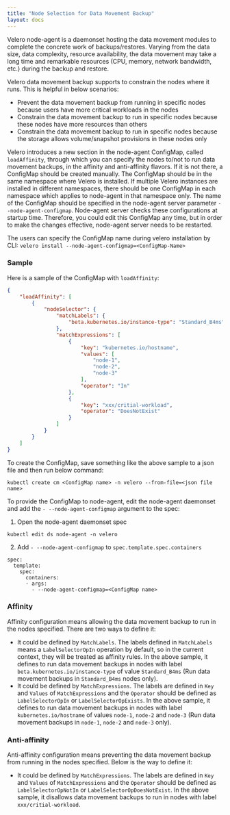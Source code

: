 ```yaml
---
title: "Node Selection for Data Movement Backup"
layout: docs
---
```


Velero node-agent is a daemonset hosting the data movement modules to complete the concrete work of backups/restores.
Varying from the data size, data complexity, resource availability, the data movement may take a long time and remarkable resources (CPU, memory, network bandwidth, etc.) during the backup and restore.

Velero data movement backup supports to constrain the nodes where it runs. This is helpful in below scenarios:
- Prevent the data movement backup from running in specific nodes because users have more critical workloads in the nodes
- Constrain the data movement backup to run in specific nodes because these nodes have more resources than others
- Constrain the data movement backup to run in specific nodes because the storage allows volume/snapshot provisions in these nodes only

Velero introduces a new section in the node-agent ConfigMap, called ```loadAffinity```, through which you can specify the nodes to/not to run data movement backups, in the affinity and anti-affinity flavors.
If it is not there, a ConfigMap should be created manually. The ConfigMap should be in the same namespace where Velero is installed. If multiple Velero instances are installed in different namespaces, there should be one ConfigMap in each namespace which applies to node-agent in that namespace only. The name of the ConfigMap should be specified in the node-agent server parameter ```--node-agent-configmap```.
Node-agent server checks these configurations at startup time. Therefore, you could edit this ConfigMap any time, but in order to make the changes effective, node-agent server needs to be restarted.

The users can specify the ConfigMap name during velero installation by CLI:
`velero install --node-agent-configmap=<ConfigMap-Name>`

### Sample
Here is a sample of the ConfigMap with ```loadAffinity```:
```json
{
    "loadAffinity": [
        {
            "nodeSelector": {
                "matchLabels": {
                    "beta.kubernetes.io/instance-type": "Standard_B4ms"
                },
                "matchExpressions": [
                    {
                        "key": "kubernetes.io/hostname",
                        "values": [
                            "node-1",
                            "node-2",
                            "node-3"
                        ],
                        "operator": "In"
                    },
                    {
                        "key": "xxx/critial-workload",
                        "operator": "DoesNotExist"
                    }
                ]          
            }
        }
    ]
}
```  
To create the ConfigMap, save something like the above sample to a json file and then run below command:
```
kubectl create cm <ConfigMap name> -n velero --from-file=<json file name>
```

To provide the ConfigMap to node-agent, edit the node-agent daemonset and add the ```- --node-agent-configmap``` argument to the spec:
1. Open the node-agent daemonset spec
```
kubectl edit ds node-agent -n velero
```
2. Add ```- --node-agent-configmap``` to ```spec.template.spec.containers```
```
spec:
  template:
    spec:
      containers:
      - args:
        - --node-agent-configmap=<ConfigMap name>
```

### Affinity
Affinity configuration means allowing the data movement backup to run in the nodes specified. There are two ways to define it:
-  It could be defined by `MatchLabels`. The labels defined in `MatchLabels` means a `LabelSelectorOpIn` operation by default, so in the current context, they will be treated as affinity rules. In the above sample, it defines to run data movement backups in nodes with label `beta.kubernetes.io/instance-type` of value `Standard_B4ms` (Run data movement backups in `Standard_B4ms` nodes only).
- It could be defined by `MatchExpressions`. The labels are defined in `Key` and `Values` of `MatchExpressions` and the `Operator` should be defined as `LabelSelectorOpIn` or `LabelSelectorOpExists`. In the above sample, it defines to run data movement backups in nodes with label `kubernetes.io/hostname` of values `node-1`, `node-2` and `node-3` (Run data movement backups in `node-1`, `node-2` and `node-3` only).

### Anti-affinity
Anti-affinity configuration means preventing the data movement backup from running in the nodes specified. Below is the way to define it:
- It could be defined by `MatchExpressions`. The labels are defined in `Key` and `Values` of `MatchExpressions` and the `Operator` should be defined as `LabelSelectorOpNotIn` or `LabelSelectorOpDoesNotExist`. In the above sample, it disallows data movement backups to run in nodes with label `xxx/critial-workload`.